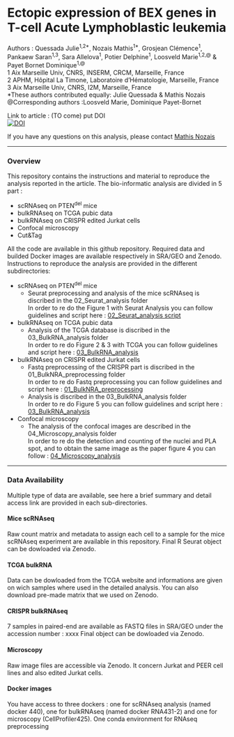 # Ectopic expression of BEX genes in T-cell Acute Lymphoblastic leukemia

Authors : Quessada Julie<sup>1,2*</sup>, Nozais Mathis<sup>1*</sup>, Grosjean Clémence<sup>1</sup>, Pankaew Saran<sup>1,3</sup>, Sara Allelova<sup>1</sup>, Potier Delphine<sup>1</sup>, Loosveld Marie<sup>1,2,@</sup> & Payet Bornet Dominique<sup>1,@</sup>  
1 Aix Marseille Univ, CNRS, INSERM, CRCM, Marseille, France  
2 APHM, Hôpital La Timone, Laboratoire d’Hématologie, Marseille, France  
3 Aix Marseille Univ, CNRS, I2M, Marseille, France  
*These authors contributed equally: Julie Quessada & Mathis Nozais  
@Corresponding authors :Loosveld Marie, Dominique Payet-Bornet

Link to article : (TO come) put DOI  
[![DOI](https://zenodo.org/badge/DOI/10.5281/zenodo.14044880.svg)](https://doi.org/10.5281/zenodo.14044880)

If you have any questions on this analysis, please contact [Mathis Nozais](mailto:mathis.nozais@live.fr)

---
### Overview

This repository contains the instructions and material to reproduce the analysis reported in the article. The bio-informatic analysis are divided in 5 part : 
- scRNAseq on PTEN<sup>del</sup> mice
- bulkRNAseq on TCGA pubic data
- bulkRNAseq on CRISPR edited Jurkat cells
- Confocal microscopy
- Cut&Tag

 All the code are available in this github repository. Required data and builded Docker images are available respectively in SRA/GEO and Zenodo. Instructions to reproduce the analysis are provided in the different subdirectories:

- scRNAseq on PTEN<sup>del</sup> mice
    - Seurat preprocessing and analysis of the mice scRNAseq is discribed in the 02_Seurat_analysis folder <br/>
In order to re do the Figure 1 with Seurat Analysis you can follow guidelines and script here : [02_Seurat_analysis script](02_Seurat_analysis/README.md)
- bulkRNAseq on TCGA pubic data
    - Analysis of the TCGA database is discribed in the 03_BulkRNA_analysis folder <br/>
    In order to re do Figure 2 & 3 with TCGA you can follow guidelines and script here : [03_BulkRNA_analysis](03_BulkRNA_analysis/README.md)
- bulkRNAseq on CRISPR edited Jurkat cells
    - Fastq preprocessing of the CRISPR part is discribed in the 01_BulkNRA_preprocessing folder <br/>
	In order to re do Fastq preprocessing you can follow guidelines and script here : [01_BulkNRA_preprocessing](01_BulkNRA_preprocessing/README.md)
    - Analysis is discribed in the 03_BulkRNA_analysis folder <br/>
    In order to re do Figure 5 you can follow guidelines and script here : [03_BulkRNA_analysis](03_BulkRNA_analysis/README.md)
- Confocal microscopy
    - The analysis of the confocal images are described in the 04_Microscopy_analysis folder <br/>
	In order to re do the detection and counting of the nuclei and PLA spot, and to obtain the same image as the paper figure 4 you can follow : [04_Microscopy_analysis ](04_Microscopy_analysis/README.md)

---
### Data Availability
Multiple type of data are available, see here a brief summary and detail access link are provided in each sub-directories.

#### Mice scRNAseq
Raw count matrix and metadata to assign each cell to a sample for the mice scRNAseq experiment are available in this repository.
Final R Seurat object can be dowloaded via Zenodo.

#### TCGA bulkRNA
Data can be dowloaded from the TCGA website and informations are given on wich samples where used in the detailed analysis. You can also download pre-made matrix that we used on Zenodo.

#### CRISPR bulkRNAseq
7 samples in paired-end are available as FASTQ files in SRA/GEO under the accession number : xxxx
Final object can be dowloaded via Zenodo.

#### Microscopy 
Raw image files are accessible via Zenodo. It concern Jurkat and PEER cell lines and also edited Jurkat cells.

#### Docker images
You have access to three dockers : one for scRNAseq analysis (named docker 440), one for bulkRNAseq (named docker RNA431-2) and one for microscopy (CellProfiler425). One conda environment for RNAseq preprocessing
